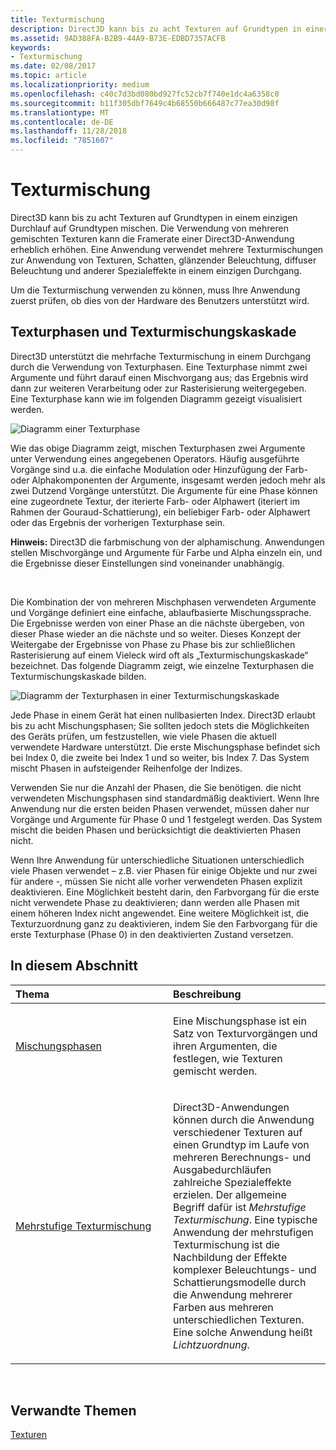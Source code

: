 ```yaml
---
title: Texturmischung
description: Direct3D kann bis zu acht Texturen auf Grundtypen in einer einzigen Übergabe auf Grundtypen mischen.
ms.assetid: 9AD388FA-B2B9-44A9-B73E-EDBD7357ACFB
keywords:
- Texturmischung
ms.date: 02/08/2017
ms.topic: article
ms.localizationpriority: medium
ms.openlocfilehash: c40c7d3bd080bd927fc52cb7f740e1dc4a6358c0
ms.sourcegitcommit: b11f305dbf7649c4b68550b666487c77ea30d98f
ms.translationtype: MT
ms.contentlocale: de-DE
ms.lasthandoff: 11/28/2018
ms.locfileid: "7851607"
---
```

# <a name="texture-blending"></a>Texturmischung


Direct3D kann bis zu acht Texturen auf Grundtypen in einem einzigen Durchlauf auf Grundtypen mischen. Die Verwendung von mehreren gemischten Texturen kann die Framerate einer Direct3D-Anwendung erheblich erhöhen. Eine Anwendung verwendet mehrere Texturmischungen zur Anwendung von Texturen, Schatten, glänzender Beleuchtung, diffuser Beleuchtung und anderer Spezialeffekte in einem einzigen Durchgang.

Um die Texturmischung verwenden zu können, muss Ihre Anwendung zuerst prüfen, ob dies von der Hardware des Benutzers unterstützt wird.

## <a name="span-idtexture-stages-and-the-texture-blending-cascadespanspan-idtexture-stages-and-the-texture-blending-cascadespanspan-idtexture-stages-and-the-texture-blending-cascadespantexture-stages-and-the-texture-blending-cascade"></a><span id="Texture-Stages-and-the-Texture-Blending-Cascade"></span><span id="texture-stages-and-the-texture-blending-cascade"></span><span id="TEXTURE-STAGES-AND-THE-TEXTURE-BLENDING-CASCADE"></span>Texturphasen und Texturmischungskaskade


Direct3D unterstützt die mehrfache Texturmischung in einem Durchgang durch die Verwendung von Texturphasen. Eine Texturphase nimmt zwei Argumente und führt darauf einen Mischvorgang aus; das Ergebnis wird dann zur weiteren Verarbeitung oder zur Rasterisierung weitergegeben. Eine Texturphase kann wie im folgenden Diagramm gezeigt visualisiert werden.

![Diagramm einer Texturphase](images/texstg.png)

Wie das obige Diagramm zeigt, mischen Texturphasen zwei Argumente unter Verwendung eines angegebenen Operators. Häufig ausgeführte Vorgänge sind u.a. die einfache Modulation oder Hinzufügung der Farb- oder Alphakomponenten der Argumente, insgesamt werden jedoch mehr als zwei Dutzend Vorgänge unterstützt. Die Argumente für eine Phase können eine zugeordnete Textur, der iterierte Farb- oder Alphawert (iteriert im Rahmen der Gouraud-Schattierung), ein beliebiger Farb- oder Alphawert oder das Ergebnis der vorherigen Texturphase sein.

**Hinweis:**  Direct3D die farbmischung von der alphamischung. Anwendungen stellen Mischvorgänge und Argumente für Farbe und Alpha einzeln ein, und die Ergebnisse dieser Einstellungen sind voneinander unabhängig.

 

Die Kombination der von mehreren Mischphasen verwendeten Argumente und Vorgänge definiert eine einfache, ablaufbasierte Mischungssprache. Die Ergebnisse werden von einer Phase an die nächste übergeben, von dieser Phase wieder an die nächste und so weiter. Dieses Konzept der Weitergabe der Ergebnisse von Phase zu Phase bis zur schließlichen Rasterisierung auf einem Vieleck wird oft als „Texturmischungskaskade“ bezeichnet. Das folgende Diagramm zeigt, wie einzelne Texturphasen die Texturmischungskaskade bilden.

![Diagramm der Texturphasen in einer Texturmischungskaskade](images/tcascade.png)

Jede Phase in einem Gerät hat einen nullbasierten Index. Direct3D erlaubt bis zu acht Mischungsphasen; Sie sollten jedoch stets die Möglichkeiten des Geräts prüfen, um festzustellen, wie viele Phasen die aktuell verwendete Hardware unterstützt. Die erste Mischungsphase befindet sich bei Index 0, die zweite bei Index 1 und so weiter, bis Index 7. Das System mischt Phasen in aufsteigender Reihenfolge der Indizes.

Verwenden Sie nur die Anzahl der Phasen, die Sie benötigen. die nicht verwendeten Mischungsphasen sind standardmäßig deaktiviert. Wenn Ihre Anwendung nur die ersten beiden Phasen verwendet, müssen daher nur Vorgänge und Argumente für Phase 0 und 1 festgelegt werden. Das System mischt die beiden Phasen und berücksichtigt die deaktivierten Phasen nicht.

Wenn Ihre Anwendung für unterschiedliche Situationen unterschiedlich viele Phasen verwendet – z.B. vier Phasen für einige Objekte und nur zwei für andere -, müssen Sie nicht alle vorher verwendeten Phasen explizit deaktivieren. Eine Möglichkeit besteht darin, den Farbvorgang für die erste nicht verwendete Phase zu deaktivieren; dann werden alle Phasen mit einem höheren Index nicht angewendet. Eine weitere Möglichkeit ist, die Texturzuordnung ganz zu deaktivieren, indem Sie den Farbvorgang für die erste Texturphase (Phase 0) in den deaktivierten Zustand versetzen.

## <a name="span-idin-this-sectionspanin-this-section"></a><span id="in-this-section"></span>In diesem Abschnitt


<table>
<colgroup>
<col width="50%" />
<col width="50%" />
</colgroup>
<thead>
<tr class="header">
<th align="left">Thema</th>
<th align="left">Beschreibung</th>
</tr>
</thead>
<tbody>
<tr class="odd">
<td align="left"><p><a href="blending-stages.md">Mischungsphasen</a></p></td>
<td align="left"><p>Eine Mischungsphase ist ein Satz von Texturvorgängen und ihren Argumenten, die festlegen, wie Texturen gemischt werden.</p></td>
</tr>
<tr class="even">
<td align="left"><p><a href="multipass-texture-blending.md">Mehrstufige Texturmischung</a></p></td>
<td align="left"><p>Direct3D-Anwendungen können durch die Anwendung verschiedener Texturen auf einen Grundtyp im Laufe von mehreren Berechnungs- und Ausgabedurchläufen zahlreiche Spezialeffekte erzielen. Der allgemeine Begriff dafür ist <em>Mehrstufige Texturmischung</em>. Eine typische Anwendung der mehrstufigen Texturmischung ist die Nachbildung der Effekte komplexer Beleuchtungs- und Schattierungsmodelle durch die Anwendung mehrerer Farben aus mehreren unterschiedlichen Texturen. Eine solche Anwendung heißt <em>Lichtzuordnung</em>.</p></td>
</tr>
</tbody>
</table>

 

## <a name="span-idrelated-topicsspanrelated-topics"></a><span id="related-topics"></span>Verwandte Themen


[Texturen](textures.md)

 

 




